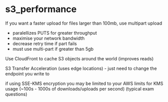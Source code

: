 # s3_performance

If you want a faster upload for files larger than 100mb, use multipart upload
* paralellizes PUTS for greater throughput
* maximise your network bandwidth
* decrease retry time if part fails
* must use multi-part if greater than 5gb

Use CloudFront to cache S3 objects around the world (improves reads)

S3 Transfer Acceleration (uses edge locations) - just need to change the endpoint you write to

if using SSE-KMS encryption you may be limited to your AWS limits for KMS usage (~100s - 1000s of downloads/uploads per second) (typical exam questions)

